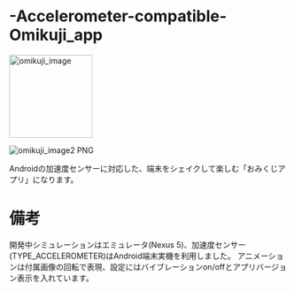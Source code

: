 # -Accelerometer-compatible-Omikuji_app

<img width="150" alt="omikuji_image" src="https://user-images.githubusercontent.com/50135286/78470951-4d92ec80-7768-11ea-973c-86b6af4e2713.PNG">

![omikuji_image2 PNG](https://user-images.githubusercontent.com/50135286/78470953-55529100-7768-11ea-92e6-7418c63c0b32.jpg)



Androidの加速度センサーに対応した、端末をシェイクして楽しむ「おみくじアプリ」になります。

# 備考
開発中シミュレーションはエミュレータ(Nexus 5)、加速度センサー(TYPE_ACCELEROMETER)はAndroid端末実機を利用しました。
アニメーションは付属画像の回転で表現、設定にはバイブレーションon/offとアプリバージョン表示を入れています。
